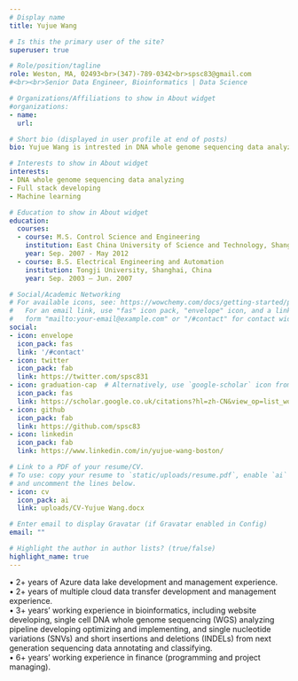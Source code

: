 ```yaml
---
# Display name
title: Yujue Wang

# Is this the primary user of the site?
superuser: true

# Role/position/tagline
role: Weston, MA, 02493<br>(347)-789-0342<br>spsc83@gmail.com
#<br><br>Senior Data Engineer, Bioinformatics | Data Science

# Organizations/Affiliations to show in About widget
#organizations:
- name: 
  url: 

# Short bio (displayed in user profile at end of posts)
bio: Yujue Wang is intrested in DNA whole genome sequencing data analyzing, full stack developing. Currently he is studying maching learning.

# Interests to show in About widget
interests:
- DNA whole genome sequencing data analyzing
- Full stack developing
- Machine learning

# Education to show in About widget
education:
  courses:
  - course: M.S. Control Science and Engineering
    institution: East China University of Science and Technology, Shanghai, China
    year: Sep. 2007 - May 2012 
  - course: B.S. Electrical Engineering and Automation
    institution: Tongji University, Shanghai, China
    year: Sep. 2003 – Jun. 2007

# Social/Academic Networking
# For available icons, see: https://wowchemy.com/docs/getting-started/page-builder/#icons
#   For an email link, use "fas" icon pack, "envelope" icon, and a link in the
#   form "mailto:your-email@example.com" or "/#contact" for contact widget.
social:
- icon: envelope
  icon_pack: fas
  link: '/#contact'
- icon: twitter
  icon_pack: fab
  link: https://twitter.com/spsc831
- icon: graduation-cap  # Alternatively, use `google-scholar` icon from `ai` icon pack
  icon_pack: fas
  link: https://scholar.google.co.uk/citations?hl=zh-CN&view_op=list_works&gmla=AJsN-F7ULOJ9kZfznHvsPYXoTzpYDGks4X4yTKMxjHyS0R5jb46C_-vltDchd98pypsbW8G5J6qEd3_ennkz5S9EzZKy71VE6q7wRHXLcdoB4Eb79Mu1tVY&user=48HV5NoAAAAJ
- icon: github
  icon_pack: fab
  link: https://github.com/spsc83
- icon: linkedin
  icon_pack: fab
  link: https://www.linkedin.com/in/yujue-wang-boston/

# Link to a PDF of your resume/CV.
# To use: copy your resume to `static/uploads/resume.pdf`, enable `ai` icons in `params.toml`, 
# and uncomment the lines below.
- icon: cv
  icon_pack: ai
  link: uploads/CV-Yujue Wang.docx

# Enter email to display Gravatar (if Gravatar enabled in Config)
email: ""

# Highlight the author in author lists? (true/false)
highlight_name: true
---
```

• 2+ years of Azure data lake development and management experience.<br>
• 2+ years of multiple cloud data transfer development and management experience.<br>
• 3+ years’ working experience in bioinformatics, including website developing, single cell DNA whole genome sequencing (WGS) analyzing pipeline developing optimizing and implementing, and single nucleotide variations (SNVs) and short insertions and deletions (INDELs) from next generation sequencing data annotating and classifying.<br>
• 6+ years’ working experience in finance (programming and project managing). 



<!-- Yujue Wang is a research technician at Albert Einstein College of Medicine, department of genetics. He helps the postdocs, professors, and labs with their computational projects. He is familiar with the DNA mapping and variant calling pipelines. And he is fluent in many coding languages such as Python, R, Flask, MySQL, HTML, CSS, JavaScript, jQuery, Bash, C/C++, Delphi, Java, Perl. He is also a native speaker of Chinese (Mandarin). -->


<!-- {{< icon name="download" pack="fas" >}} Download my {{< staticref "uploads/CV-Yujue Wang.docx" "newtab" >}}resumé{{< /staticref >}}. -->
